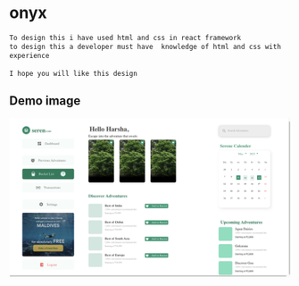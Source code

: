# onyx 
    To design this i have used html and css in react framework 
    to design this a developer must have  knowledge of html and css with experience

    I hope you will like this design

## Demo  image
    

![Demo](https://github.com/GauravKesh/onyx/blob/de0068461adebb5574aad79095606bbb2cf6e376/src/comp/demo%20_image.png?raw=true)





 
 
